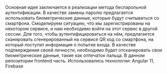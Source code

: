 Основная идея заключается в реализации метода беспарольной  аутентификации. В качестве замены паролю предлагается использовать биометрические данные, которые будут считываться со смартфона.
Смоделируем ситуацию, что мы зарегистрированы на некотором сервисе, и нам необходимо войти на этот сервис в другой сессии. Для того, чтобы аутентифицироваться на нём, предлагается сканировать сгенерированный на сервисе QR код со смартфона, на который поступит информация о попытке входа. В качестве подтверждения своей личности, необходимо будет отсканировать свои биометрические данные, такие как отпечаток пальца.
В данном репозитории frontend чаcть. Использовались технологии: Angular 11, Firebase
